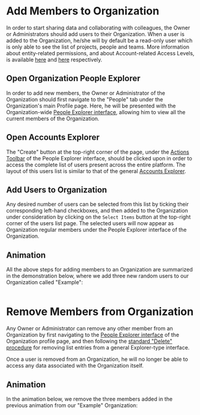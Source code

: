 # Add Members to Organization

In order to start sharing data and collaborating with colleagues, the Owner or Administrators should add users to their Organization. When a user is added to the Organization, he/she will by default be a read-only user which is only able to see the list of projects, people and teams. More information about entity-related permissions, and about Account-related Access Levels, is available [here](/entities-general/permissions.md) and [here](/collaboration/sharing/access-levels.md) respectively.

## Open Organization People Explorer

In order to add new members, the Owner or Administrator of the Organization should first navigate to the "People" tab <i class="zmdi zmdi-account zmdi-hc-border"></i> under the Organization's main Profile page. Here, he will be presented with the Organization-wide [People Explorer interface](../../ui/people-explorer.md), allowing him to view all the current members of the Organization. 

## Open Accounts Explorer

The  "Create" button  <i class="zmdi zmdi-plus-circle zmdi-hc-border"></i> at the top-right corner of the page, under the [Actions Toolbar](/entities-general/ui/explorer.md) of the People Explorer interface, should be clicked upon in order to access the complete list of users present across the entire platform. The layout of this users list is similar to that of the general [Accounts Explorer](/accounts/ui/explorer.md). 

## Add Users to Organization

Any desired number of users can be selected from this list by ticking their corresponding left-hand checkboxes, and then added to the Organization under consideration by clicking on the `Select Items` button <i class="zmdi zmdi-collection-plus zmdi-hc-border"></i> at the top-right corner of the users list page. The selected users will now appear as Organization regular members under the People Explorer interface of the Organization.

## Animation

All the above steps for adding members to an Organization are summarized in the demonstration below, where we add three new random users to our Organization called "Example":

<img data-gifffer="/images/organization-add-user.gif">

# Remove Members from Organization

Any Owner or Administrator can remove any other member from an Organization by first navigating to the [People Explorer interface](../../ui/people-explorer.md) of the Organization profile page, and then following the [standard "Delete" procedure](/entities-general/actions/delete.md) for removing list entries from a general Explorer-type interface. 

Once a user is removed from an Organization, he will no longer be able to access any data associated with the Organization itself.

## Animation

In the animation below, we remove the three members added in the previous animation from our "Example" Organization: 

<img data-gifffer="/images/organization-remove-user.gif">

